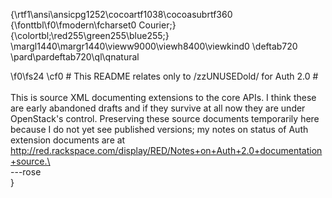{\rtf1\ansi\ansicpg1252\cocoartf1038\cocoasubrtf360
{\fonttbl\f0\fmodern\fcharset0 Courier;}
{\colortbl;\red255\green255\blue255;}
\margl1440\margr1440\vieww9000\viewh8400\viewkind0
\deftab720
\pard\pardeftab720\ql\qnatural

\f0\fs24 \cf0 # This README relates only to /zzUNUSEDold/ for Auth 2.0 #\
\
This is source XML documenting extensions to the core APIs. I think these are early abandoned drafts and if they survive at all now they are under OpenStack's control. Preserving these source documents temporarily here because I do not yet see published versions; my notes on status of Auth extension documents are at http://red.rackspace.com/display/RED/Notes+on+Auth+2.0+documentation+source.\
\
---rose\
}